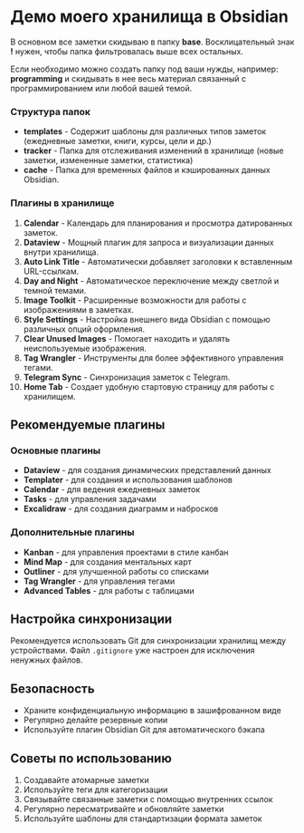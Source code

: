 # Демо моего хранилища в Obsidian

В основном все заметки скидываю в папку **base**. Восклицательный знак **!** нужен, чтобы папка фильтровалась выше всех остальных.

Если необходимо можно создать папку под ваши нужды, например: **programming** и скидывать в нее весь материал связанный с программированием или любой вашей темой.

### Структура папок

- **templates** - Содержит шаблоны для различных типов заметок (ежедневные заметки, книги, курсы, цели и др.)
- **tracker** - Папка для отслеживания изменений в хранилище (новые заметки, измененные заметки, статистика)
- **cache** - Папка для временных файлов и кэшированных данных Obsidian.

### Плагины в хранилище

1. **Calendar** - Календарь для планирования и просмотра датированных заметок.
2. **Dataview** - Мощный плагин для запроса и визуализации данных внутри хранилища.
3. **Auto Link Title** - Автоматически добавляет заголовки к вставленным URL-ссылкам.
4. **Day and Night** - Автоматическое переключение между светлой и темной темами.
5. **Image Toolkit** - Расширенные возможности для работы с изображениями в заметках.
6. **Style Settings** - Настройка внешнего вида Obsidian с помощью различных опций оформления.
7. **Clear Unused Images** - Помогает находить и удалять неиспользуемые изображения.
8. **Tag Wrangler** - Инструменты для более эффективного управления тегами.
9. **Telegram Sync** - Синхронизация заметок с Telegram.
10. **Home Tab** - Создает удобную стартовую страницу для работы с хранилищем.

## Рекомендуемые плагины

### Основные плагины
- **Dataview** - для создания динамических представлений данных
- **Templater** - для создания и использования шаблонов
- **Calendar** - для ведения ежедневных заметок
- **Tasks** - для управления задачами
- **Excalidraw** - для создания диаграмм и набросков

### Дополнительные плагины
- **Kanban** - для управления проектами в стиле канбан
- **Mind Map** - для создания ментальных карт
- **Outliner** - для улучшенной работы со списками
- **Tag Wrangler** - для управления тегами
- **Advanced Tables** - для работы с таблицами

## Настройка синхронизации
Рекомендуется использовать Git для синхронизации хранилищ между устройствами. Файл `.gitignore` уже настроен для исключения ненужных файлов.

## Безопасность
- Храните конфиденциальную информацию в зашифрованном виде
- Регулярно делайте резервные копии
- Используйте плагин Obsidian Git для автоматического бэкапа

## Советы по использованию
1. Создавайте атомарные заметки
2. Используйте теги для категоризации
3. Связывайте связанные заметки с помощью внутренних ссылок
4. Регулярно пересматривайте и обновляйте заметки
5. Используйте шаблоны для стандартизации формата заметок